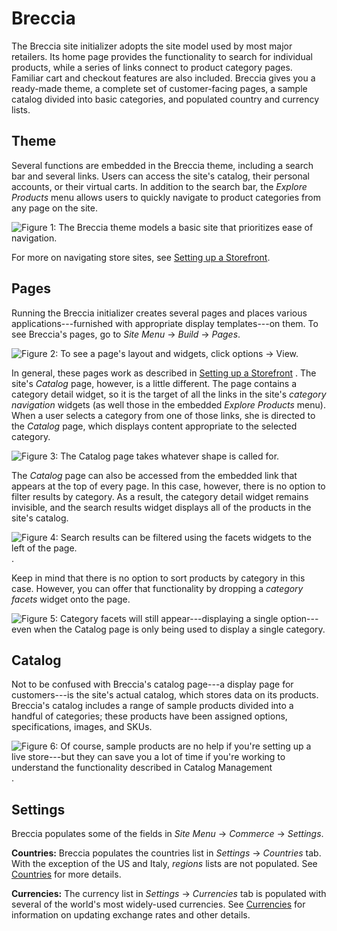 # Breccia [](id=breccia)

The Breccia site initializer adopts the site model used by most major retailers.
Its home page provides the functionality to search for individual products,
while a series of links connect to product category pages. Familiar cart and
checkout features are also included. Breccia gives you a ready-made theme,
a complete set of customer-facing pages, a sample catalog divided into basic
categories, and populated country and currency lists.

## Theme [](id=theme)

Several functions are embedded in the Breccia theme, including a search bar and
several links. Users can access the site's catalog, their personal accounts, or
their virtual carts. In addition to the search bar, the *Explore Products* menu
allows users to quickly navigate to product categories from any page on the
site.

![Figure 1: The Breccia theme models a basic site that prioritizes ease of navigation.](../../images/breccia-theme.png)

For more on navigating store sites, see [Setting up a Storefront](/web/liferay-emporio/documentation/-/knowledge_base/1-0/setting-up-a-storefront).

## Pages [](id=pages)

Running the Breccia initializer creates several pages and places various
applications---furnished with appropriate display templates---on them. To see
Breccia's pages, go to *Site Menu* &rarr; *Build* &rarr; *Pages*.

![Figure 2: To see a page's layout and widgets, click [options](../../images/icon-kebab-blue-on-white.png) &rarr; *View*.](../../images/breccia-pages.png)

In general, these pages work as described in [Setting up a
Storefront](/web/liferay-emporio/documentation/-/knowledge_base/1-0/setting-up-a-storefront)
. The site's *Catalog* page, however, is a little different. The page contains
a category detail widget, so it is the target of all the links in the site's
*category navigation* widgets (as well those in the embedded *Explore Products*
menu). When a user selects a category from one of those links, she is directed
to the *Catalog* page, which displays content appropriate to the selected
category.

![Figure 3: The *Catalog* page takes whatever shape is called for.](../../images/breccia-catalog-page.png)

The *Catalog* page can also be accessed from the embedded link that appears at
the top of every page. In this case, however, there is no option to filter
results by category. As a result, the category detail widget remains invisible,
and the search results widget displays all of the products in the site's
catalog.

![Figure 4: Search results can be filtered using the facets widgets to the left of the page.](../../images/breccia-facets.png).

Keep in mind that there is no option to sort products by category in this case.
However, you can offer that functionality by dropping a *category facets* widget
onto the page.

![Figure 5: *Category facets* will still appear---displaying a single option---even when the *Catalog* page is only being used to display a single category.](../../images/breccia-category-facet.png)

## Catalog [](id=catalog)

Not to be confused with Breccia's catalog page---a display page for
customers---is the site's actual catalog, which stores data on its products.
Breccia's catalog includes a range of sample products divided into a handful of
categories; these products have been assigned options, specifications, images,
and SKUs.

![Figure 6: Of course, sample products are no help if you're setting up a live store---but they can save you a lot of time if you're working to understand the functionality described in [Catalog Management](/web/liferay-emporio/documentation/-/knowledge_base/1-0/catalog-management)](../../images/breccia-catalog.png).

## Settings [](id=settings)

Breccia populates some of the fields in *Site Menu* &rarr; *Commerce* &rarr;
*Settings*.

**Countries:** Breccia populates the countries list in *Settings* &rarr;
*Countries* tab. With the exception of the US and Italy, *regions* lists are
not populated. See
[Countries](/web/liferay-emporio/documentation/-/knowledge_base/1-0/countries)
for more details.

**Currencies:** The currency list in *Settings* &rarr; *Currencies* tab is
populated with several of the world's most widely-used currencies. See
[Currencies](/web/liferay-emporio/documentation/-/knowledge_base/1-0/currencies)
for information on updating exchange rates and other details.
